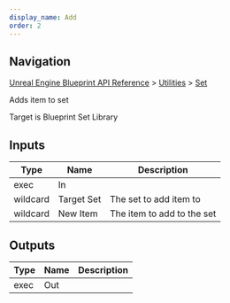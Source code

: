 ```yaml
---
display_name: Add
order: 2
---
```

## Navigation

[Unreal Engine Blueprint API Reference](https://dev.epicgames.com/documentation/en-us/unreal-engine/BlueprintAPI) > [Utilities](https://dev.epicgames.com/documentation/en-us/unreal-engine/BlueprintAPI/Utilities) > [Set](https://dev.epicgames.com/documentation/en-us/unreal-engine/BlueprintAPI/Utilities/Set)

Adds item to set

Target is Blueprint Set Library

## Inputs

| Type | Name | Description |
| --- | --- | --- |
| exec | In |  |
| wildcard | Target Set | The set to add item to |
| wildcard | New Item | The item to add to the set |

## Outputs

| Type | Name | Description |
| --- | --- | --- |
| exec | Out |  |
